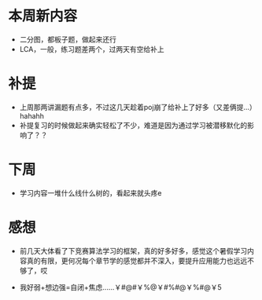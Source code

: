 # 本周新内容
- 二分图，都板子题，做起来还行
- LCA，一般，练习题差两个，过两天有空给补上

# 补提
- 上周那两讲漏题有点多，不过这几天趁着poj崩了给补上了好多（又差俩提...）hahahh
- 补提复习的时候做起来确实轻松了不少，难道是因为通过学习被潜移默化的影响了？？

# 下周
- 学习内容一堆什么线什么树的，看起来就头疼e

# 感想
- 前几天大体看了下竞赛算法学习的框架，真的好多好多，感觉这个暑假学习内容真的有限，更何况每个章节学的感觉都并不深入，要提升应用能力也远远不够了，哎

- 我好弱+想边强=自闭+焦虑......￥#@#￥%@￥#%#@￥%#@￥5
